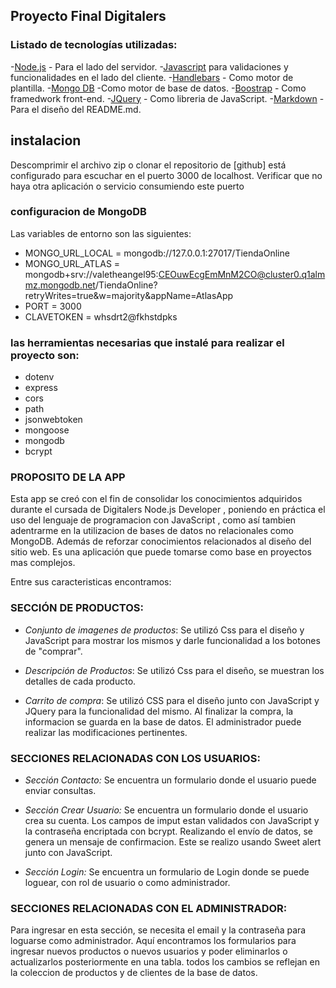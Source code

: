 ## **Proyecto Final Digitalers**

### **Listado de tecnologías utilizadas:**

-[Node.js](https://nodejs.org/en)  - Para el lado del servidor.
-[Javascript](https://developer.mozilla.org/es/docs/Web/JavaScript) para validaciones y funcionalidades en el lado del cliente.
-[Handlebars](https://handlebarsjs.com/ )  - Como motor de plantilla.
-[Mongo DB](https://www.mongodb.com/es-) -Como motor de base de datos.
-[Boostrap](https://getbootstrap.com/) - Como framedwork front-end.
-[JQuery](https://jquery.com/) - Como libreria de JavaScript.
-[Markdown](https://markdown.es/) - Para el diseño del README.md.


## **instalacion**

Descomprimir el archivo zip o clonar el repositorio de [github]
está configurado para escuchar en el puerto 3000 de localhost.
Verificar que no haya otra aplicación o servicio consumiendo este puerto


### **configuracion de MongoDB**
Las variables de entorno son las siguientes:

- MONGO_URL_LOCAL = mongodb://127.0.0.1:27017/TiendaOnline
- MONGO_URL_ATLAS = mongodb+srv://valetheangel95:CEOuwEcgEmMnM2CO@cluster0.q1almmz.mongodb.net/TiendaOnline?retryWrites=true&w=majority&appName=AtlasApp
- PORT = 3000
- CLAVETOKEN = whsdrt2@fkhstdpks

### **las herramientas necesarias que instalé para realizar el proyecto son:**
- dotenv
- express
- cors 
- path
- jsonwebtoken
- mongoose
- mongodb
- bcrypt


### **PROPOSITO DE LA APP**
Esta app se creó con el fin de consolidar los conocimientos adquiridos durante el cursada de Digitalers Node.js Developer , poniendo en práctica el uso del lenguaje de programacion con JavaScript , como así tambien adentrarme en la utilizacion de bases de datos no relacionales como MongoDB. Además de reforzar conocimientos relacionados al diseño del sitio web. Es una aplicación que puede tomarse como base en proyectos mas complejos.

Entre sus caracteristicas encontramos:

### **SECCIÓN DE PRODUCTOS:**

- *Conjunto de imagenes de productos*: Se utilizó Css para el diseño y JavaScript para mostrar los mismos y darle funcionalidad a los botones de "comprar".

- *Descripción de Productos*: Se utilizó Css para el diseño, se muestran los detalles de cada producto.

- *Carrito de compra*: Se utilizó CSS para el diseño junto con JavaScript y JQuery para la funcionalidad del mismo. Al finalizar la compra, la informacion se guarda en la base de datos. El administrador puede realizar las modificaciones pertinentes.



 ### **SECCIONES RELACIONADAS CON LOS USUARIOS:**


 - *Sección Contacto:* Se encuentra un formulario donde el usuario puede enviar consultas.

 - *Sección Crear Usuario:* Se encuentra un formulario donde el usuario crea su cuenta. Los campos de imput estan validados con JavaScript y la contraseña encriptada con bcrypt. Realizando el envío de datos, se genera un mensaje de confirmacion. Este se realizo usando Sweet alert junto con JavaScript.

 - *Sección Login:* Se encuentra un formulario de Login donde se puede loguear, con rol de usuario o como administrador.





### **SECCIONES RELACIONADAS CON EL ADMINISTRADOR:**

 Para ingresar en esta sección, se necesita el email y la contraseña para loguarse como administrador. Aquí encontramos los formularios para ingresar nuevos productos o nuevos usuarios y poder eliminarlos o actualizarlos posteriormente en una tabla. todos los cambios se reflejan en la coleccion de productos y de clientes de la base de datos. 
